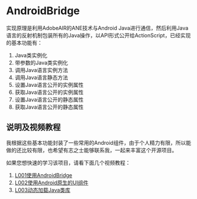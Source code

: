 AndroidBridge
=============

实现原理是利用AdobeAIR的ANE技术与Android Java进行通信，然后利用Java语言的反射机制包装所有的Java操作，以API形式公开给ActionScript，已经实现的基本功能有：  


1. Java类实例化
1. 带参数的Java类实例化
1. 调用Java语言实例方法
1. 调用Java语言静态方法
1. 设置Java语言公开的实例属性
1. 获取Java语言公开的实例属性
1. 设置Java语言公开的静态属性
1. 获取Java语言公开的静态属性

## 说明及视频教程  

我根据这些基本功能封装了一些常用的Android组件，由于个人精力有限，所以能做的还比较有限，也希望有志之士能够联系我，一起来丰富这个开源项目。

如果您想快速的学习该项目，请看下面几个视频教程：

1. [L001使用AndroidBridge](http://new-play.tudou.com/v/XMjIxNTg2NzQ0MA==.html)
1. [L002使用Android原生的UI组件](http://new-play.tudou.com/v/XMjIxNTg2NzYyNA==.html)
1. [L003动态加载Java类库](http://new-play.tudou.com/v/XMjIxNTg3OTQ5Mg==.html)


